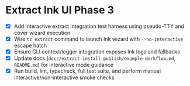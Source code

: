 # Extract Ink UI Phase 3

- [x] Add interactive extract integration test harness using pseudo-TTY and cover wizard execution
- [x] Wire `tz extract` command to launch Ink wizard with `--no-interactive` escape hatch
- [x] Ensure CLI context/logger integration exposes Ink logs and fallbacks
- [x] Update docs (`docs/extract-install-publish/example-workflow.md`, `README.md`) for interactive mode guidance
- [x] Run build, lint, typecheck, full test suite, and perform manual interactive/non-interactive smoke checks
